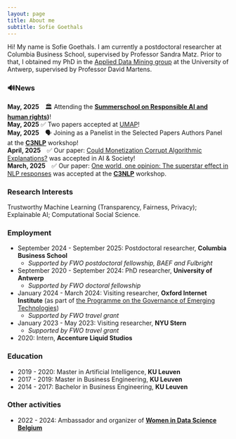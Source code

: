 ```yaml
---
layout: page
title: About me
subtitle: Sofie Goethals
---
```

Hi! My name is Sofie Goethals. I am currently a postdoctoral researcher at Columbia Business School, supervised by Professor Sandra Matz. Prior to that, I obtained my PhD in the [Applied Data Mining group](https://admantwerp.github.io/) at the University of Antwerp, supervised by Professor David Martens.

### 🔊News 
**May, 2025** 🏛 Attending the **[Summerschool on Responsible AI and human rights](https://mila.quebec/en/ai4humanity/learning/summer-school-in-responsible-ai-and-human-rights))**!   
**May, 2025** ✅ Two papers accepted at [UMAP](https://www.um.org/umap2025/call-for-full-short-papers/)!    
**May, 2025** 🗣 Joining as a Panelist in the Selected Papers Authors Panel at the **[C3NLP](https://c3nlp.github.io/#workshop)** workshop!   
**April, 2025** ✅ Our paper: [Could Monetization Corrupt Algorithmic Explanations?](https://arxiv.org/pdf/2304.06483) was accepted in AI & Society!    
**March, 2025** ✅ Our paper: [One world, one opinion: The superstar effect in NLP responses](https://aclanthology.org/2025.c3nlp-1.8.pdf) was accepted at the **[C3NLP](https://c3nlp.github.io/#workshop)** workshop.    


### Research Interests
Trustworthy Machine Learning (Transparency, Fairness, Privacy); Explainable AI; Computational Social Science.

### Employment
- September 2024 - September 2025: Postdoctoral researcher, **Columbia Business School**
  - _Supported by FWO postdoctoral fellowship, BAEF and Fulbright_
- September 2020 - September 2024: PhD researcher, **University of Antwerp**
  - _Supported by FWO doctoral fellowship_   
- January 2024 - March 2024: Visiting researcher, **Oxford Internet Institute** (as part of [the Programme on the Governance of Emerging Technologies](https://www.oii.ox.ac.uk/research/projects/governance-of-emerging-technologies/))
  - _Supported by FWO travel grant_ 
- January 2023 - May 2023: Visiting researcher, **NYU Stern**
  - _Supported by FWO travel grant_ 
- 2020: Intern, **Accenture Liquid Studios**
  
### Education
- 2019 - 2020: Master in Artificial Intelligence, **KU Leuven**
- 2017 - 2019: Master in Business Engineering, **KU Leuven**
- 2014 - 2017: Bachelor in Business Engineering, **KU Leuven**

### Other activities
- 2022 - 2024: Ambassador and organizer of [**Women in Data Science Belgium**](https://www.womenindatascience.be/)


